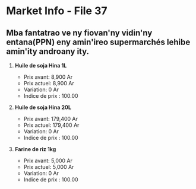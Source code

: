 # Market Info - File 37

## Mba fantatrao ve ny fiovan'ny vidin'ny entana(PPN) eny amin'ireo supermarchés lehibe amin'ity androany ity.

1. **Huile de soja Hina 1L**
   - Prix avant: 8,900 Ar
   - Prix actuel: 8,900 Ar
   - Variation: 0 Ar
   - Indice de prix : 100.00

2. **Huile de soja Hina 20L**
   - Prix avant: 179,400 Ar
   - Prix actuel: 179,400 Ar
   - Variation: 0 Ar
   - Indice de prix : 100.00

3. **Farine de riz 1kg**
   - Prix avant: 5,000 Ar
   - Prix actuel: 5,000 Ar
   - Variation: 0 Ar
   - Indice de prix : 100.00

